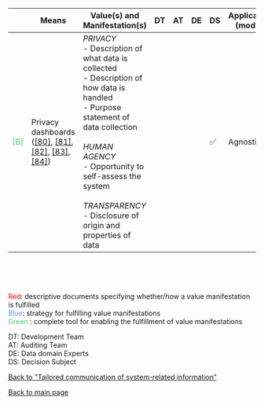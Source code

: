 
|       | Means  | Value(s) and Manifestation(s)| DT|AT | DE | DS | Application (model) | Approach | Visual elements | Additional details
| ----------- |  --------------------------- | ---------------  |------------------------------|-------------| ----------------------|----------------------|----------------------------|--------------------|------------------------|--------------------------------- |
<span style="color:#50C878">[B]</span> | Privacy dashboards ([[80]](../references.md#zimmerman2014), [[81]](../references.md#earp2016), [[82]](./references.md#fischerhubner2016), [[83]](./references.md#herder2020), [[84]](./references.md#farke2021)) | *PRIVACY*<br> - Description of what data is collected <br> - Description of how data is handled <br> - Purpose statement of data collection <br> <br> *HUMAN AGENCY*<br> - Opportunity to self-assess the system <br> <br> *TRANSPARENCY*<br> - Disclosure of origin and properties of data | | | | ✅ | Agnostic | | - Timelines <br> - Bar chart <br> - Maps <br> - Network graphs | 


<br>
<br>
<br>

<span style="color:red">Red</span>: descriptive documents specifying whether/how a value manifestation is fulfilled<br>
<span style="color:#6495ED">Blue</span>: strategy for fulfilling value manifestations<br>
<span style="color:#50C878">Green</span> : complete tool for enabling the fulfillment of value manifestations <br>

DT: Development Team <br>
AT: Auditing Team <br>
DE: Data domain Experts <br>
DS: Decision Subject<br>


[Back to "Tailored communication of system-related information"](../Table3A.md)

[Back to main page](../index.md)